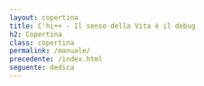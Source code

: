 ```yaml
---
layout: copertina
title: C'hi++ - Il senso della Vita è il debug
h2: Copertina
class: copertina
permalink: /manuale/
precedente: /index.html
seguente: dedica
---
```




